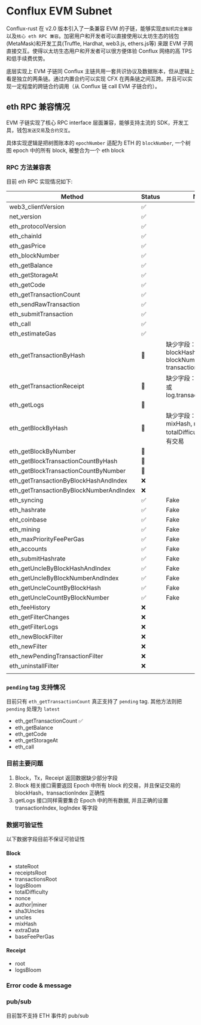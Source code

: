 # Conflux EVM Subnet

Conflux-rust 在 v2.0 版本引入了一条兼容 EVM 的子链，能够实现`虚拟机完全兼容`以及`核心 eth RPC 兼容`。加密用户和开发者可以直接使用以太坊生态的钱包(MetaMask)和开发工具(Truffle, Hardhat, web3.js, ethers.js等) 来跟 EVM 子网直接交互。使得以太坊生态用户和开发者可以很方便体验 Conflux 网络的高 TPS 和低手续费优势。

底层实现上 EVM 子链同 Conflux 主链共用一套共识协议及数据账本，但从逻辑上看是独立的两条链。通过内置合约可以实现 CFX 在两条链之间互跨。并且可以实现一定程度的跨链合约调用（从 Conflux 链 call EVM 子链合约）。

## eth RPC 兼容情况

EVM 子链实现了核心 RPC interface 层面兼容，能够支持主流的 SDK，开发工具，钱包`发送交易`及`合约交互`。

具体实现逻辑是把树图账本的 `epochNumber` 适配为 ETH 的 `blockNumber`, 一个树图 epoch 中的所有 block, 被整合为一个 eth block

### RPC 方法兼容表

目前 eth RPC 实现情况如下:

| Method                 | Status      | Note    |
| ---------------------- | ----------- |-------- |
| web3_clientVersion     | ✅       |  |
| net_version | ✅       |  |
| eth_protocolVersion | ✅       |  |
| eth_chainId | ✅ | |
| eth_gasPrice | ✅ | |
| eth_blockNumber | ✅ | |
| eth_getBalance | ✅ | |
| eth_getStorageAt | ✅ | |
| eth_getCode | ✅ | |
| eth_getTransactionCount | ✅ | |
| eth_sendRawTransaction | ✅ | |
| eth_submitTransaction | ✅ | |
| eth_call | ✅ | |
| eth_estimateGas | ✅ | |
| eth_getTransactionByHash | 👿 | 缺少字段：type, blockHash, blockNumber, transactionIndex |
| eth_getTransactionReceipt | 👿 | 缺少字段：log.logIndex 或 log.transactionLogIndex |
| eth_getLogs | 👿 | |
| eth_getBlockByHash | 👿 | 缺少字段：logsBloom, mixHash, nonce, totalDifficulty 未返回所有交易 |
| eth_getBlockByNumber | 👿 | |
| eth_getBlockTransactionCountByHash | 👿 | |
| eth_getBlockTransactionCountByNumber | 👿 | |
| eth_getTransactionByBlockHashAndIndex | ❌ | |
| eth_getTransactionByBlockNumberAndIndex | ❌ | |
| eth_syncing | ✅ | Fake |
| eth_hashrate | ✅ | Fake |
| eht_coinbase | ✅ | Fake |
| eth_mining | ✅ | Fake |
| eth_maxPriorityFeePerGas | ✅ | Fake |
| eth_accounts | ✅ | Fake |
| eth_submitHashrate | ✅ | Fake |
| eth_getUncleByBlockHashAndIndex | ✅ | Fake |
| eth_getUncleByBlockNumberAndIndex | ✅ | Fake |
| eth_getUncleCountByBlockHash | ✅ | Fake |
| eth_getUncleCountByBlockNumber | ✅ | Fake |
| eth_feeHistory | ❌ | |
| eth_getFilterChanges | ❌ | |
| eth_getFilterLogs | ❌ | |
| eth_newBlockFilter | ❌ | |
| eth_newFilter | ❌ | |
| eth_newPendingTransactionFilter | ❌ | |
| eth_uninstallFilter | ❌ | |
|  |  | |

### `pending` tag 支持情况

目前只有 `eth_getTransactionCount` 真正支持了 `pending` tag. 其他方法则把  `pending` 处理为 `latest`

* eth_getTransactionCount ✅
* eth_getBalance
* eth_getCode
* eth_getStorageAt
* eth_call

### 目前主要问题

1. Block，Tx，Receipt 返回数据缺少部分字段
2. Block 相关接口需要返回 Epoch 中所有 block 的交易，并且保证交易的 blockHash，transactionIndex 正确性
3. getLogs 接口同样需要集合 Epoch 中的所有数据, 并且正确的设置 transactionIndex, logIndex 等字段

### 数据可验证性

以下数据字段目前不保证可验证性

#### Block

* stateRoot
* receiptsRoot
* transactionsRoot
* logsBloom
* totalDifficulty
* nonce
* author|miner
* sha3Uncles
* uncles
* mixHash
* extraData
* baseFeePerGas

#### Receipt

* root
* logsBloom

### Error code & message

### pub/sub

目前暂不支持 ETH 事件的 pub/sub
